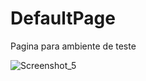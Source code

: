 # DefaultPage
 Pagina para ambiente de teste

![Screenshot_5](https://github.com/Jhnti3/DefaultPage-v1.0/assets/95234751/38828314-73e0-4cbc-bf3a-603d0ba84150)
